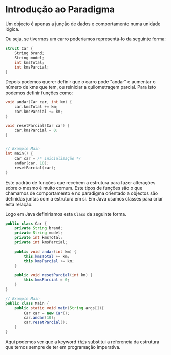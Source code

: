 # Introdução ao Paradigma

Um objecto é apenas a junção de dados e comportamento numa unidade lógica.

Ou seja, se tivermos um carro poderíamos representá-lo da seguinte forma:

```C
struct Car {
    String brand;
    String model;
    int kmsTotal;
    int kmsParcial;
}
```

Depois podemos querer definir que o carro pode "andar" e aumentar o número de kms que tem, ou reiniciar a quilometragem parcial. Para isto podemos definir funções como:

```C
void andar(Car car, int km) {
    car.kmsTotal += km;
    car.kmsParcial += km;
}

void resetParcial(Car car) {
    car.kmsParcial = 0;
}


// Example Main
int main() {
    Car car = /* inicialização */
    andar(car, 10);
    resetParcial(car);
}
```

Este padrão de funções que recebem a estrutura para fazer alterações sobre o mesmo é muito comum. Este tipos de funções são o que chamamos de comportamento e no paradigma orientado a objectos são definidas juntas com a estrutura em si. Em Java usamos classes para criar esta relação.

Logo em Java definiríamos esta `Class` da seguinte forma.

```Java
public class Car {
    private String brand;
    private String model;
    private int kmsTotal;
    private int kmsParcial;

    public void andar(int km) {
        this.kmsTotal += km;
        this.kmsParcial += km;
    }

    public void resetParcial(int km) {
        this.kmsParcial = 0;
    }
}

// Example Main
public class Main {
    public static void main(String args[]){
        Car car = new Car();
        car.andar(10);
        car.resetParcial();
    }
}
```

Aqui podemos ver que a keyword `this` substitui a referencia da estrutura que temos sempre de ter em programação imperativa.
